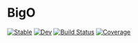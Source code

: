 # BigO

[![Stable](https://img.shields.io/badge/docs-stable-blue.svg)](https://endremborza.github.io/BigO.jl/stable)
[![Dev](https://img.shields.io/badge/docs-dev-blue.svg)](https://endremborza.github.io/BigO.jl/dev)
[![Build Status](https://github.com/endremborza/BigO.jl/workflows/CI/badge.svg)](https://github.com/endremborza/BigO.jl/actions)
[![Coverage](https://codecov.io/gh/endremborza/BigO.jl/branch/master/graph/badge.svg)](https://codecov.io/gh/endremborza/BigO.jl)
